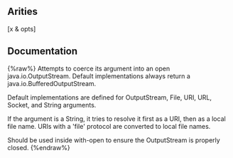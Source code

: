 ## Arities
[x & opts]

## Documentation
{%raw%}
Attempts to coerce its argument into an open java.io.OutputStream.
   Default implementations always return a java.io.BufferedOutputStream.

   Default implementations are defined for OutputStream, File, URI, URL,
   Socket, and String arguments.

   If the argument is a String, it tries to resolve it first as a URI, then
   as a local file name.  URIs with a 'file' protocol are converted to
   local file names.

   Should be used inside with-open to ensure the OutputStream is
   properly closed.
{%endraw%}
